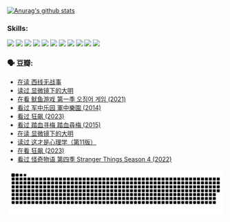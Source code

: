 
[![Anurag's github stats](https://github-readme-stats.vercel.app/api?username=w940853815)](https://github.com/anuraghazra/github-readme-stats)

### Skills:

<code><img height="32" src="https://cdn.jsdelivr.net/npm/simple-icons@v5/icons/python.svg"></code>
<code><img height="32" src="https://cdn.jsdelivr.net/npm/simple-icons@v5/icons/javascript.svg"></code>
<code><img height="32" src="https://cdn.jsdelivr.net/npm/simple-icons@v5/icons/django.svg"></code>
<code><img height="32" src="https://cdn.jsdelivr.net/npm/simple-icons@v5/icons/flask.svg"></code>
<code><img height="32" src="https://cdn.jsdelivr.net/npm/simple-icons@v5/icons/vuetify.svg"></code>
<code><img height="32" src="https://cdn.jsdelivr.net/npm/simple-icons@v5/icons/git.svg"></code>
<code><img height="32" src="https://cdn.jsdelivr.net/npm/simple-icons@v5/icons/docker.svg"></code>
<code><img height="32" src="https://cdn.jsdelivr.net/npm/simple-icons@v5/icons/postgresql.svg"></code>
<code><img height="32" src="https://cdn.jsdelivr.net/npm/simple-icons@v5/icons/elasticsearch.svg"></code>
<code><img height="32" src="https://cdn.jsdelivr.net/npm/simple-icons@v5/icons/macos.svg"></code>
<code><img height="32" src="https://cdn.jsdelivr.net/npm/simple-icons@v5/icons/linux.svg"></code>

### 🗣 豆瓣:

<!-- DOUBAN-ACTIVITIES:START -->
- [在读 西线无战事](https://www.douban.com/people/136069238/status/4152732008/?_i=77176326)
- [读过 显微镜下的大明](https://www.douban.com/people/136069238/status/4151770126/?_i=77176326)
- [在看 鱿鱼游戏 第一季 오징어 게임‎ (2021)](https://www.douban.com/people/136069238/status/4150463590/?_i=77176326)
- [看过 军中乐园 軍中樂園‎ (2014)](https://www.douban.com/people/136069238/status/4150454414/?_i=77176326)
- [看过 狂飙‎ (2023)](https://www.douban.com/people/136069238/status/4149900774/?_i=77176326)
- [看过 踏血寻梅 踏血尋梅‎ (2015)](https://www.douban.com/people/136069238/status/4143953316/?_i=77176326)
- [在读 显微镜下的大明](https://www.douban.com/people/136069238/status/4141443873/?_i=77176326)
- [读过 这才是心理学（第11版）](https://www.douban.com/people/136069238/status/4141443837/?_i=77176326)
- [在看 狂飙‎ (2023)](https://www.douban.com/people/136069238/status/4138126519/?_i=77176326)
- [看过 怪奇物语 第四季 Stranger Things Season 4‎ (2022)](https://www.douban.com/people/136069238/status/4137317500/?_i=77176326)
<!-- DOUBAN-ACTIVITIES:END -->


![Snake animation](https://raw.githubusercontent.com/w940853815/w940853815/output/github-contribution-grid-snake.svg)

<!--
**w940853815/w940853815** is a ✨ _special_ ✨ repository because its `README.md` (this file) appears on your GitHub profile.

Here are some ideas to get you started:

- 🔭 I’m currently working on ...
- 🌱 I’m currently learning ...
- 👯 I’m looking to collaborate on ...
- 🤔 I’m looking for help with ...
- 💬 Ask me about ...
- 📫 How to reach me: ...
- 😄 Pronouns: ...
- ⚡ Fun fact: ...
-->
